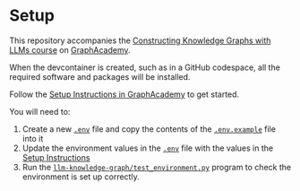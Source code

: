 # Setup

This repository accompanies the [Constructing Knowledge Graphs with LLMs course](https://graphacademy.neo4j.com/courses/llm-knowledge-graph-construction) on [GraphAcademy](https://graphacademy.neo4j.com).

When the devcontainer is created, such as in a GitHub codespace, all the required software and packages will be installed.

Follow the [Setup Instructions in GraphAcademy](https://graphacademy.neo4j.com/courses/llm-knowledge-graph-construction/3-python-create-graph/1-setup/) to get started.

You will need to:

1. Create a new [`.env`](.env) file and copy the contents of the [`.env.example`](.env.example) file into it
2. Update the environment values in the [`.env`](.env) file with the values in the [Setup Instructions](https://graphacademy.neo4j.com/courses/llm-knowledge-graph-construction/3-python-create-graph/1-setup/)
3. Run the [`llm-knowledge-graph/test_environment.py`](./llm-knowledge-graph/test_environment.py) program to check the environment is set up correctly.
